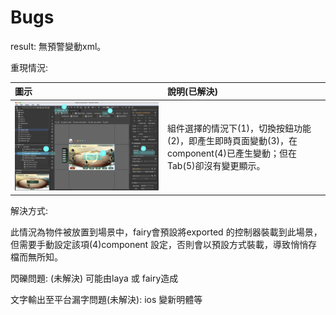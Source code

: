 # Bugs

result: 無預警變動xml。

重現情況:

| 圖示 | 說明\(已解決\) |
| :--- | :--- |
| ![](.gitbook/assets/bug01.jpg) | 組件選擇的情況下\(1\)，切換按鈕功能\(2\)，即產生即時頁面變動\(3\)，在component\(4\)已產生變動；但在Tab\(5\)卻沒有變更顯示。 |

解決方式:

此情況為物件被放置到場景中，fairy會預設將exported 的控制器裝載到此場景，但需要手動設定該項\(4\)component 設定，否則會以預設方式裝載，導致悄悄存檔而無所知。



閃礫問題: \(未解決\) 可能由laya 或 fairy造成

文字輸出至平台漏字問題\(未解決\): ios 變新明體等





